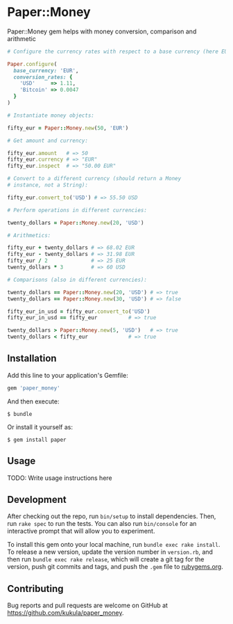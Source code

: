 # Paper::Money

Paper::Money gem helps with money conversion, comparison and arithmetic

```ruby
# Configure the currency rates with respect to a base currency (here EUR):

Paper.configure(
  base_currency: 'EUR',
  conversion_rates: {
    'USD'     => 1.11,
    'Bitcoin' => 0.0047
  }
)

# Instantiate money objects:

fifty_eur = Paper::Money.new(50, 'EUR')

# Get amount and currency:

fifty_eur.amount   # => 50
fifty_eur.currency # => "EUR"
fifty_eur.inspect  # => "50.00 EUR"

# Convert to a different currency (should return a Money
# instance, not a String):

fifty_eur.convert_to('USD') # => 55.50 USD

# Perform operations in different currencies:

twenty_dollars = Paper::Money.new(20, 'USD')

# Arithmetics:

fifty_eur + twenty_dollars # => 68.02 EUR
fifty_eur - twenty_dollars # => 31.98 EUR
fifty_eur / 2              # => 25 EUR
twenty_dollars * 3         # => 60 USD

# Comparisons (also in different currencies):

twenty_dollars == Paper::Money.new(20, 'USD') # => true
twenty_dollars == Paper::Money.new(30, 'USD') # => false

fifty_eur_in_usd = fifty_eur.convert_to('USD')
fifty_eur_in_usd == fifty_eur          # => true

twenty_dollars > Paper::Money.new(5, 'USD')   # => true
twenty_dollars < fifty_eur             # => true
```

## Installation

Add this line to your application's Gemfile:

```ruby
gem 'paper_money'
```

And then execute:

    $ bundle

Or install it yourself as:

    $ gem install paper

## Usage

TODO: Write usage instructions here

## Development

After checking out the repo, run `bin/setup` to install dependencies. Then, run `rake spec` to run the tests. You can also run `bin/console` for an interactive prompt that will allow you to experiment.

To install this gem onto your local machine, run `bundle exec rake install`. To release a new version, update the version number in `version.rb`, and then run `bundle exec rake release`, which will create a git tag for the version, push git commits and tags, and push the `.gem` file to [rubygems.org](https://rubygems.org).

## Contributing

Bug reports and pull requests are welcome on GitHub at https://github.com/kukula/paper_money.
